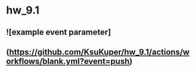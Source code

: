 # hw_9.1


## ![example event parameter]
## (https://github.com/KsuKuper/hw_9.1/actions/workflows/blank.yml?event=push)
